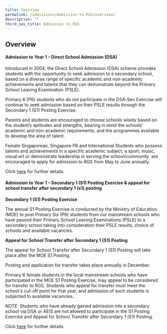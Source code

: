 ```yaml
---
title: Overview
permalink: /admissions/Admission-to-RGS/overview/
description: ""
third_nav_title: Admission to RGS
---
```

## Overview

#### Admission to Year 1 – Direct School Admission (DSA)  

Introduced in 2004, the Direct School Admission (DSA) scheme provides students with the opportunity to seek admission to a secondary school, based on a diverse range of specific academic and non-academic achievements and talents that they can demonstrate beyond the Primary School Leaving Examination (PSLE).  

Primary 6 (P6) students who do not participate in the DSA-Sec Exercise will continue to seek admission based on their PSLE results through the Secondary 1 (S1) Posting Exercise.

Parents and students are encouraged to choose schools wisely based on the student’s aptitudes and strengths, bearing in mind the schools’ academic and non-academic requirements, and the programmes available to develop the area of talent.  

Female Singaporean, Singapore PR and International Students who possess talents and achievements in a specific academic subject, a sport, music, visual art or demonstrate leadership in serving the school/community  are encouraged to apply for admission to RGS from May to June annually.

Click [here](https://www.rgs.edu.sg/admissions/admission-to-rgs/year-1-via-dsa) for further details.

#### Admission to Year 1 – Secondary 1 (S1) Posting Exercise & appeal for school transfer after secondary 1 (s1) posting

**Secondary 1 (S1) Posting Exercise**

The annual S1 Posting Exercise is conducted by the Ministry of Education (MOE) to post Primary Six (P6) students from our mainstream schools who have passed their Primary School Leaving Examinations (PSLE) to a secondary school taking into consideration their PSLE results, choice of schools and available vacancies.

**Appeal for School Transfer after Secondary 1 (S1) Posting**

The appeal for School Transfer after Secondary 1 (S1) Posting will take place after the MOE S1 Posting.

Posting and application for transfer takes place annually in December.

Primary 6 female students in the local mainstream schools who have participated in the MOE S1 Posting Exercise, may appeal to be considered for transfer to RGS. Students who appeal for transfer must meet the school's cut-off point for that year, and admission of such students is subjected to available vacancies.    

NOTE: Students who have already gained admission into a secondary school via DSA or AEIS are not allowed to participate in the S1 Posting Exercise and Appeal for School Transfer after Secondary 1 (S1) Posting.  

Click [here](https://www.rgs.edu.sg/admissions/admission-to-rgs/appeal-for-school-transfer-after-secondary-one-posting) for further details.

